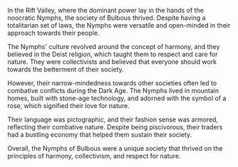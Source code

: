In the Rift Valley, where the dominant power lay in the hands of the noocratic Nymphs, the society of Bulbous thrived. Despite having a totalitarian set of laws, the Nymphs were versatile and open-minded in their approach towards their people.

The Nymphs' culture revolved around the concept of harmony, and they believed in the Deist religion, which taught them to respect and care for nature. They were collectivists and believed that everyone should work towards the betterment of their society.

However, their narrow-mindedness towards other societies often led to combative conflicts during the Dark Age. The Nymphs lived in mountain homes, built with stone-age technology, and adorned with the symbol of a rose, which signified their love for nature.

Their language was pictographic, and their fashion sense was armored, reflecting their combative nature. Despite being piscivorous, their traders had a bustling economy that helped them sustain their society.

Overall, the Nymphs of Bulbous were a unique society that thrived on the principles of harmony, collectivism, and respect for nature.